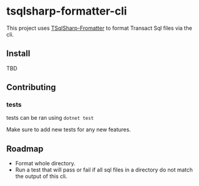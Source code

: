# tsqlsharp-formatter-cli
This project uses [TSqlSharp-Fromatter](https://github.com/AGamingS21/TSqlSharp-Formatter) to format Transact Sql files via the cli.

## Install
TBD

## Contributing

### tests
tests can be ran using ```dotnet test```

Make sure to add new tests for any new features.

## Roadmap
- Format whole directory.
- Run a test that will pass or fail if all sql files in a directory do not match the output of this cli.
